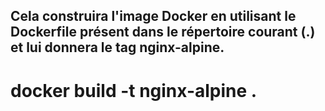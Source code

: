 ## Cela construira l'image Docker en utilisant le Dockerfile présent dans le répertoire courant (.) et lui donnera le tag nginx-alpine.
# docker build -t nginx-alpine .